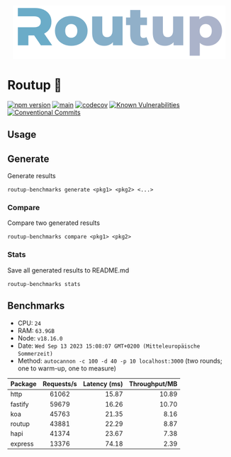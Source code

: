 <div align="center">

[![Routup banner](./.github/assets/banner.png)](https://routup.net)

</div>

# Routup 🧙‍

[![npm version](https://badge.fury.io/js/routup.svg)](https://badge.fury.io/js/routup)
[![main](https://github.com/Tada5hi/routup/actions/workflows/main.yml/badge.svg)](https://github.com/Tada5hi/routup/actions/workflows/main.yml)
[![codecov](https://codecov.io/gh/tada5hi/routup/branch/master/graph/badge.svg?token=CLIA667K6V)](https://codecov.io/gh/tada5hi/routup)
[![Known Vulnerabilities](https://snyk.io/test/github/Tada5hi/routup/badge.svg)](https://snyk.io/test/github/Tada5hi/routup)
[![Conventional Commits](https://img.shields.io/badge/Conventional%20Commits-1.0.0-%23FE5196?logo=conventionalcommits&logoColor=white)](https://conventionalcommits.org)

## Usage

## Generate

Generate results

```shell
routup-benchmarks generate <pkg1> <pkg2> <...>
```

### Compare

Compare two generated results

```shell
routup-benchmarks compare <pkg1> <pkg2>
```

### Stats

Save all generated results to README.md

```shell
routup-benchmarks stats
```

## Benchmarks 

* CPU:  `24 `
* RAM:  `63.9GB `
* Node: `v18.16.0`
* Date:  `Wed Sep 13 2023 15:08:07 GMT+0200 (Mitteleuropäische Sommerzeit) `
* Method: `autocannon -c 100 -d 40 -p 10 localhost:3000` (two rounds; one to warm-up, one to measure)

| Package | Requests/s | Latency (ms) | Throughput/MB |
| :------ | :--------: | -----------: | ------------: |
| http    |    61062   |        15.87 |         10.89 |
| fastify |    59679   |        16.26 |         10.70 |
| koa     |    45763   |        21.35 |          8.16 |
| routup  |    43881   |        22.29 |          8.87 |
| hapi    |    41374   |        23.67 |          7.38 |
| express |    13376   |        74.18 |          2.39 |
